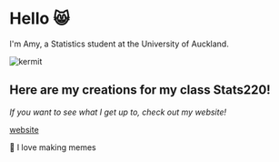 # Hello 😸
I'm Amy, a Statistics student at the University of Auckland. 

![kermit](https://user-images.githubusercontent.com/100745809/158492969-191eb8aa-fa53-4f5d-b33b-e65f18692f00.gif)
 
## Here are my creations for my class Stats220! 
*If you want to see what I get up to, check out my website!* 

[website](https://alai889.github.io/Stats220/) 

:memo: I love making memes
